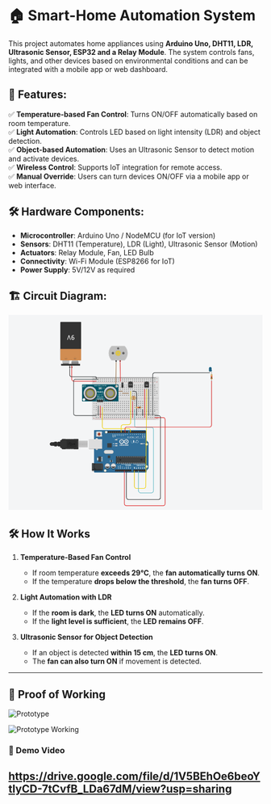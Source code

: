 # 🏠 Smart-Home Automation System

This project automates home appliances using **Arduino Uno, DHT11, LDR, Ultrasonic Sensor, ESP32 and a Relay Module**. The system controls fans, lights, and other devices based on environmental conditions and can be integrated with a mobile app or web dashboard.

## 📌 Features:
✅ **Temperature-based Fan Control**: Turns ON/OFF automatically based on room temperature.  
✅ **Light Automation**: Controls LED based on light intensity (LDR) and object detection.  
✅ **Object-based Automation**: Uses an Ultrasonic Sensor to detect motion and activate devices.  
✅ **Wireless Control**: Supports IoT integration for remote access.  
✅ **Manual Override**: Users can turn devices ON/OFF via a mobile app or web interface.  

## 🛠️ Hardware Components:
- **Microcontroller**: Arduino Uno / NodeMCU (for IoT version)
- **Sensors**: DHT11 (Temperature), LDR (Light), Ultrasonic Sensor (Motion)
- **Actuators**: Relay Module, Fan, LED Bulb
- **Connectivity**: Wi-Fi Module (ESP8266 for IoT)
- **Power Supply**: 5V/12V as required

## 🏗️ Circuit Diagram:
![circuit Diagram](https://github.com/saaranshg/Smart-Home/blob/main/Circuit%20Diagram.png)
## 🛠️ How It Works

1. **Temperature-Based Fan Control**  
   - If room temperature **exceeds 29°C**, the **fan automatically turns ON**.  
   - If the temperature **drops below the threshold**, the **fan turns OFF**.  

2. **Light Automation with LDR**  
   - If the **room is dark**, the **LED turns ON** automatically.  
   - If the **light level is sufficient**, the **LED remains OFF**.  

3. **Ultrasonic Sensor for Object Detection**  
   - If an object is detected **within 15 cm**, the **LED turns ON**.  
   - The **fan can also turn ON** if movement is detected.  

---

## 📸 Proof of Working  


![Prototype](https://github.com/user-attachments/assets/874e5270-61c7-4042-8fff-cfb92aebdc8c)

![Prototype Working](https://github.com/user-attachments/assets/1ce2dabd-b450-4b50-9a86-a783694ce689)


### 🎥 Demo Video  
https://drive.google.com/file/d/1V5BEhOe6beoYtIyCD-7tCvfB_LDa67dM/view?usp=sharing
---
